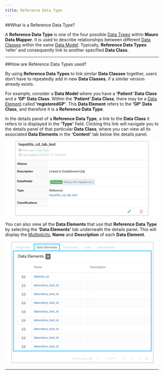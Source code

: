 ```yaml
---
title: Reference Data Type
---
```


##What is a Reference Data Type?

A **Reference Data Type** is one of the four possible [Data Types](../data-type/data-type.md) within **Mauro Data Mapper**. It is used to describe relationships between different [Data Classes](../data-class/data-class.md) within the same [Data Model](../data-model/data-model.md). Typically, **Reference Data Types** ‘refer’ and consequently link to another specified **Data Class**.  

---

##How are Reference Data Types used?

By using **Reference Data Types** to link similar **Data Classes** together, users don’t have to repeatedly add in new **Data Classes**, if a similar version already exists. 

For example, consider a **Data Model** where you have a **‘Patient’ Data Class** and a **‘GP’ Data Class**. Within the **‘Patient’ Data Class**, there may be a [Data Element](../data-element/data-element.md) called **‘registeredGP’**. This **Data Element** refers to the **‘GP’ Data Class**, and therefore it is a **Reference Data Type**. 

In the details panel of a **Reference Data Type**, a link to the **Data Class** it refers to is displayed in the **‘Type’** field. Clicking this link will navigate you to the details panel of that particular **Data Class**, where you can view all its associated **Data Elements** in the **‘Content’** tab below the details panel.  

![Reference Data Type details panel](reference-data-type-details-panel.png) 

You can also view all the **Data Elements** that use that **Reference Data Type** by selecting the **‘Data Elements’** tab underneath the details panel. This will display the [Multiplicity](../multiplicity/multiplicity.md), **Name** and **Description** of each **Data Element**. 

![List of Data Elements that use the Reference Data Type](reference-data-elements.png) 

---